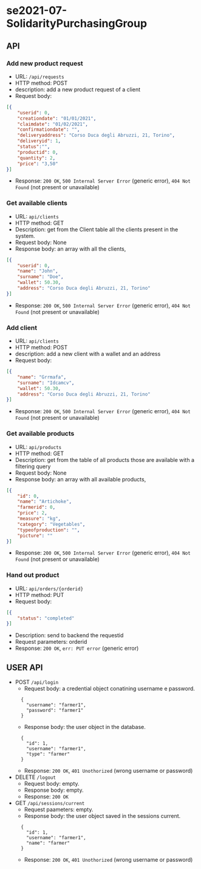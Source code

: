 # se2021-07-SolidarityPurchasingGroup

## API

### Add new product request
* URL: `/api/requests`
* HTTP method: POST
* description: add a new product request of a client
* Request body: 
``` JSON
[{
    "userid": 0, 
    "creationdate": "01/01/2021", 
    "claimdate": "01/02/2021", 
    "confirmationdate": "", 
    "deliveryaddress": "Corso Duca degli Abruzzi, 21, Torino", 
    "deliveryid": 1, 
    "status":"", 
    "productid": 0, 
    "quantity": 2, 
    "price": "3,50"
}]

```
* Response: `200 OK`, `500 Internal Server Error` (generic error), `404 Not Found` (not present or unavailable)

### Get available clients
* URL: `api/clients`
* HTTP method: GET
* Description: get from the Client table all the clients present in the system.
* Request body: None
* Response body: an array with all the clients,
``` JSON
[{
    "userid": 0, 
    "name": "John", 
    "surname": "Doe", 
    "wallet": 50.30, 
    "address": "Corso Duca degli Abruzzi, 21, Torino"
}]
```
* Response: `200 OK`, `500 Internal Server Error` (generic error), `404 Not Found` (not present or unavailable)

### Add client
* URL: `api/clients`
* HTTP method: POST
* description: add a new client with a wallet and an address
* Request body:
``` JSON
[{
    "name": "Grrmafa", 
    "surname": "Idcamcv", 
    "wallet": 50.30, 
    "address": "Corso Duca degli Abruzzi, 21, Torino"
}]
```
* Response: `200 OK`, `500 Internal Server Error` (generic error), `404 Not Found` (not present or unavailable)

### Get available products
* URL: `api/products`
* HTTP method: GET
* Description: get from the table of all products those are available with a filtering query
* Request body: None
* Response body: an array with all available products,
``` JSON
[{
    "id": 0, 
    "name": "Artichoke", 
    "farmerid": 0, 
    "price": 2, 
    "measure": "kg", 
    "category": "Vegetables", 
    "typeofproduction": "", 
    "picture": ""
}]
```
* Response: `200 OK`, `500 Internal Server Error` (generic error), `404 Not Found` (not present or unavailable)

### Hand out product
* URL: `api/orders/{orderid}`
* HTTP method: PUT
* Request body:
``` JSON
[{
    "status": "completed"
}]
```
* Description: send to backend the requestid 
* Request parameters: orderid
* Response: `200 OK`, `err: PUT error` (generic error)

## USER API

- POST `/api/login`
  - Request body: a credential object conatining username e password.
  ```
    {
      "username": "farmer1",
      "password": "farmer1"
    }
  ```
  - Response body: the user object in the database.
  ```
    {
      "id": 1,
      "username": "farmer1",
      "type": "farmer"
    }
  ```
  * Response: `200 OK`, `401 Unothorized` (wrong username or password)
- DELETE `/logout`
  - Request body: empty.
  - Response body: empty.
  * Response: `200 OK`
- GET `/api/sessions/current`
  - Request paameters: empty.
  - Response body: the user object saved in the sessions current.
  ```
    {
      "id": 1,
      "username": "farmer1",
      "name": "farmer"
    }
  ```
  * Response: `200 OK`, `401 Unothorized` (wrong username or password)